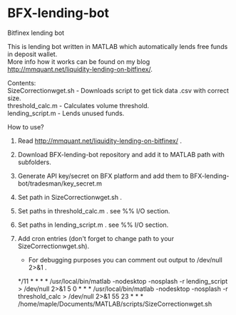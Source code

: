 # BFX-lending-bot
Bitfinex lending bot

This is lending bot written in MATLAB which automatically lends free funds in deposit wallet.  
More info how it works can be found on my blog http://mmquant.net/liquidity-lending-on-bitfinex/.  

Contents:  
SizeCorrectionwget.sh - Downloads script to get tick data .csv with correct size.  
threshold_calc.m - Calculates volume threshold.  
lending_script.m - Lends unused funds.  

How to use?  
1. Read http://mmquant.net/liquidity-lending-on-bitfinex/ .  
2. Download BFX-lending-bot repository and add it to MATLAB path with subfolders.  
3. Generate API key/secret on BFX platform and add them to BFX-lending-bot/tradesman/key_secret.m  
4. Set path in SizeCorrectionwget.sh .  
5. Set paths in threshold_calc.m . see %% I/O section.  
6. Set paths in lending_script.m . see %% I/O section.  
7. Add cron entries (don't forget to change path to your SizeCorrectionwget.sh).
   *  For debugging purposes you can comment out output to /dev/null 2>&1 .  

    */11    *       *       *       *       /usr/local/bin/matlab -nodesktop -nosplash -r lending_script > /dev/null 2>&1
    5       0       *       *       *       /usr/local/bin/matlab -nodesktop -nosplash -r threshold_calc > /dev/null 2>&1 
    55      23      *       *       *       /home/maple/Documents/MATLAB/scripts/SizeCorrectionwget.sh
